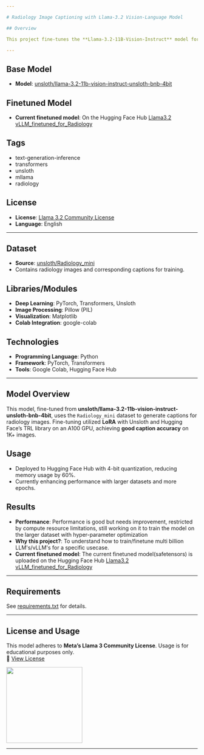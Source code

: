 ```yaml
---

# Radiology Image Captioning with Llama-3.2 Vision-Language Model

## Overview

This project fine-tunes the **Llama-3.2-11B-Vision-Instruct** model for radiology image captioning, enabling accurate descriptions of medical images like X-rays. Built for educational experimentation, it leverages **Unsloth** optimizations and **4-bit quantization** to interpret radiology data efficiently.

---
```


## Base Model
- **Model**: [unsloth/llama-3.2-11b-vision-instruct-unsloth-bnb-4bit](https://huggingface.co/unsloth/llama-3.2-11b-vision-instruct-unsloth-bnb-4bit)
## Finetuned Model
- **Current finetuned model**: On the Hugging Face Hub [Llama3.2 vLLM_finetuned_for_Radiology](https://huggingface.co/Vashishta-S-2141/llama-3.2-11b-vision-instruct-unsloth-bnb-4bit_for_radiology)  
## Tags
- text-generation-inference
- transformers
- unsloth
- mllama
- radiology

## License
- **License**: [Llama 3.2 Community License](https://ai.meta.com/resources/models-and-libraries/llama-downloads/)  
- **Language**: English

---

## Dataset
- **Source**: [unsloth/Radiology_mini](https://huggingface.co/datasets/unsloth/Radiology_mini)  
- Contains radiology images and corresponding captions for training.

## Libraries/Modules
- **Deep Learning**: PyTorch, Transformers, Unsloth  
- **Image Processing**: Pillow (PIL)  
- **Visualization**: Matplotlib  
- **Colab Integration**: google-colab  

## Technologies
- **Programming Language**: Python  
- **Framework**: PyTorch, Transformers  
- **Tools**: Google Colab, Hugging Face Hub  

---

## Model Overview
This model, fine-tuned from **unsloth/llama-3.2-11b-vision-instruct-unsloth-bnb-4bit**, uses the `Radiology_mini` dataset to generate captions for radiology images. Fine-tuning utilized **LoRA** with Unsloth and Hugging Face’s TRL library on an A100 GPU, achieving **good caption accuracy** on 1K+ images.

## Usage
- Deployed to Hugging Face Hub with 4-bit quantization, reducing memory usage by 60%.  
- Currently enhancing performance with larger datasets and more epochs.

## Results
- **Performance**: Performance is good but needs improvement, restricted by compute resource limitations, still working on it to train the model on the larger dataset with hyper-parameter optimization
- **Why this project?**: To understand how to train/finetune multi billion LLM's/vLLM's for a specific usecase.
- **Current finetuned model**: The current finetuned model(safetensors) is uploaded on the Hugging Face Hub [Llama3.2 vLLM_finetuned_for_Radiology](https://huggingface.co/Vashishta-S-2141/llama-3.2-11b-vision-instruct-unsloth-bnb-4bit_for_radiology)  

---

## Requirements
See [requirements.txt](requirements.txt) for details.

---

## License and Usage
This model adheres to **Meta’s Llama 3 Community License**. Usage is for educational purposes only.  
🔗 [View License](https://ai.meta.com/resources/models-and-libraries/llama-downloads/)  

[<img src="https://raw.githubusercontent.com/unslothai/unsloth/main/images/unsloth%20made%20with%20love.png" width="200"/>](https://github.com/unslothai/unsloth)

---

